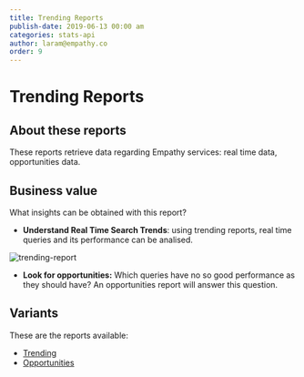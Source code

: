 ```yaml
---
title: Trending Reports
publish-date: 2019-06-13 00:00 am
categories: stats-api
author: laram@empathy.co
order: 9
---
```


# Trending Reports

## About these reports
These reports retrieve data regarding Empathy services: real time data, opportunities data.

## Business value
What insights can be obtained with this report?

* **Understand Real Time Search Trends**: using trending reports, real time queries and its performance can be analised.

![trending-report](/docs-empathy/assets/media/docs-now-report.png)

* **Look for opportunities:** Which queries have no so good performance as they should have? An opportunities report will answer this question.

## Variants
These are the reports available:
* [Trending](/api-reference/stats-api/stats-api-trending-reports/stats-api-trending/)
* [Opportunities](/api-reference/stats-api/stats-api-trending-reports/stats-api-opportunities/)


